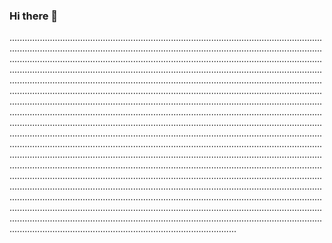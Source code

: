 ### Hi there 👋

..................................................................................................................................................................................................................................................................................................................................................................................................................................................................................................................................................................................................................................................................................................................................................................................................................................................................................................................................................................................................................................................................................................................................................................................................................................................................................................................................................................................................................................................................................................................................................................................................................................................................................................................................................................................................................................................................................................................................................................................................................................................................................................................................................................................................................................................................................................................................................................................................................